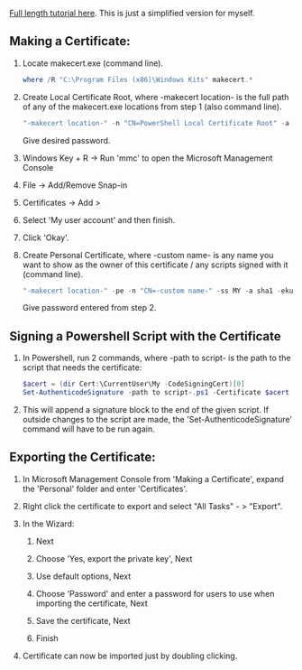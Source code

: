 [Full length tutorial here](https://www.darkoperator.com/blog/2013/3/5/powershell-basics-execution-policy-part-1.html). This is just a simplified version for myself.

## Making a Certificate:

1. Locate makecert.exe (command line).
   
    ``` powershell
    where /R "C:\Program Files (x86)\Windows Kits" makecert.*
    ```

2. Create Local Certificate Root, where -makecert location- is the full path of any of the makecert.exe locations from step 1 (also command line).
    ``` powershell
    "-makecert location-" -n "CN=PowerShell Local Certificate Root" -a sha1 -eku 1.3.6.1.5.5.7.3.3 -r -sv root.pvk root.cer -ss Root -sr localMachine
    ```
    Give desired password.

3. Windows Key + R -> Run 'mmc' to open the Microsoft Management Console

4. File -> Add/Remove Snap-in

5. Certificates -> Add >

6. Select 'My user account' and then finish.

7. Click 'Okay'.

8. Create Personal Certificate, where -custom name- is any name you want to show as the owner of this certificate / any scripts signed with it (command line).
    ``` powershell
    "-makecert location-" -pe -n "CN=-custom name-" -ss MY -a sha1 -eku 1.3.6.1.5.5.7.3.3 -iv root.pvk -ic root.cer
    ```
    Give password entered from step 2.

## Signing a Powershell Script with the Certificate

1. In Powershell, run 2 commands, where -path to script- is the path to the script that needs the certificate: 
   
    ``` powershell
    $acert = (dir Cert:\CurrentUser\My -CodeSigningCert)[0]
    Set-AuthenticodeSignature -path to script-.ps1 -Certificate $acert 
    ```

2. This will append a signature block to the end of the given script. If outside changes to the script are made, the 'Set-AuthenticodeSignature' command will have to be run again.

## Exporting the Certificate:

1. In Microsoft Management Console from 'Making a Certificate', expand the 'Personal' folder and enter 'Certificates'.

2. Right click the certificate to export and select "All Tasks" - > "Export".

3. In the Wizard: 
   
   1. Next
   
   2. Choose 'Yes, export the private key', Next
   
   3. Use default options, Next
   
   4. Choose 'Password' and enter a password for users to use when importing the certificate, Next
   
   5. Save the certificate, Next
   
   6. Finish

4. Certificate can now be imported just by doubling clicking.
